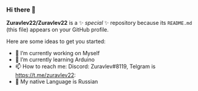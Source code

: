 ### Hi there 👋


**Zuravlev22/Zuravlev22** is a ✨ _special_ ✨ repository because its `README.md` (this file) appears on your GitHub profile.

Here are some ideas to get you started:
- 🔭 I’m currently working on Myself
- 🌱 I’m currently learning Arduino
- 📫 How to reach me: Discord: Zuravlev#8119, Telgram is https://t.me/zuravlev22:
- 👅 My native Language is Russian
